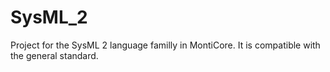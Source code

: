 <!-- (c) https://github.com/MontiCore/monticore -->
# SysML_2

Project for the SysML 2 language familly in MontiCore. It is compatible with the general standard.

